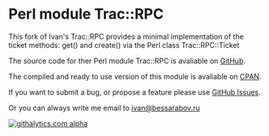 # Perl module Trac::RPC

This fork of Ivan's Trac::RPC provides a minimal implementation of the ticket methods: get() and create() via
the Perl class Trac::RPC::Ticket

The source code for ther Perl module Trac::RPC is avaliable on
[GitHub][gh].

The compiled and ready to use version of this module is avaliable on
[CPAN][cpan].

If you want to submit a bug, or propose a feature please use [GitHub
Issues][ghi].

Or you can always write me email to ivan@bessarabov.ru

 [gh]: https://github.com/bessarabov/Trac-RPC
 [cpan]: https://metacpan.org/module/Trac::RPC
 [ghi]: https://github.com/bessarabov/Trac-RPC/issues

[![githalytics.com alpha](https://cruel-carlota.pagodabox.com/f6ba847594ce87ecb2e2a321e5e683f2 "githalytics.com")](http://githalytics.com/bessarabov/Trac-RPC)
